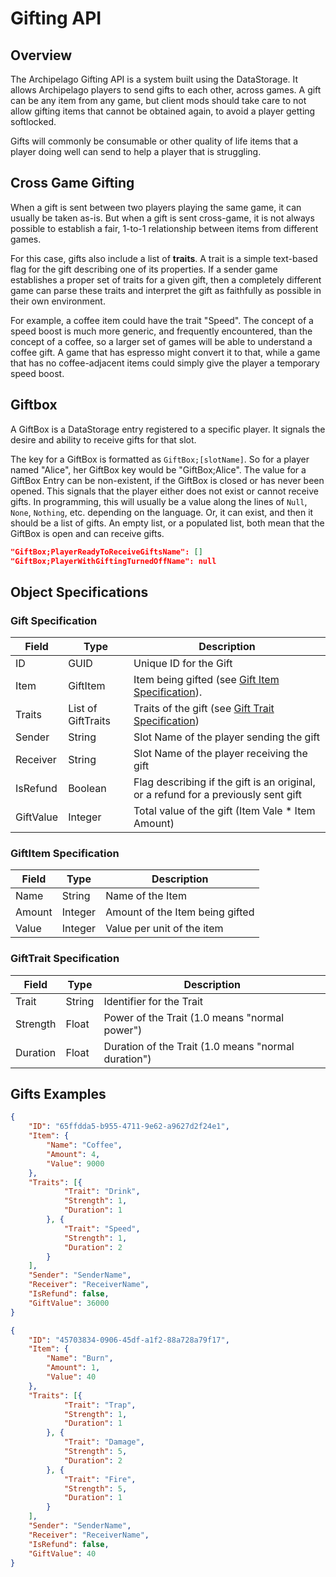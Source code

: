 # Gifting API

## Overview

The Archipelago Gifting API is a system built using the DataStorage. It allows Archipelago players to send gifts to each other, across games.
A gift can be any item from any game, but client mods should take care to not allow gifting items that cannot be obtained again, to avoid a player getting softlocked.

Gifts will commonly be consumable or other quality of life items that a player doing well can send to help a player that is struggling.

## Cross Game Gifting

When a gift is sent between two players playing the same game, it can usually be taken as-is. But when a gift is sent cross-game, it is not always possible to establish a fair, 1-to-1 relationship between items from different games.

For this case, gifts also include a list of **traits**. A trait is a simple text-based flag for the gift describing one of its properties. If a sender game establishes a proper set of traits for a given gift, then a completely different game can parse these traits and interpret the gift as faithfully as possible in their own environment.

For example, a coffee item could have the trait "Speed". The concept of a speed boost is much more generic, and frequently encountered, than the concept of a coffee, so a larger set of games will be able to understand a coffee gift. A game that has espresso might convert it to that, while a game that has no coffee-adjacent items could simply give the player a temporary speed boost.

## Giftbox

A GiftBox is a DataStorage entry registered to a specific player. It signals the desire and ability to receive gifts for that slot.

The key for a GiftBox is formatted as `GiftBox;[slotName]`. So for a player named "Alice", her GiftBox key would be "GiftBox;Alice".
The value for a GiftBox Entry can be non-existent, if the GiftBox is closed or has never been opened. This signals that the player either does not exist or cannot receive gifts.
In programming, this will usually be a value along the lines of `Null`, `None`, `Nothing`, etc. depending on the language.
Or, it can exist, and then it should be a list of gifts. An empty list, or a populated list, both mean that the GiftBox is open and can receive gifts.

```json
"GiftBox;PlayerReadyToReceiveGiftsName": []
"GiftBox;PlayerWithGiftingTurnedOffName": null
```

## Object Specifications

### Gift Specification

| Field             | Type               | Description                                                                        |
|-------------------|--------------------|------------------------------------------------------------------------------------|
| ID                | GUID               | Unique ID for the Gift                                                             |
| Item              | GiftItem           | Item being gifted (see [Gift Item Specification](#giftitem-specification)).        |
| Traits            | List of GiftTraits | Traits of the gift (see [Gift Trait Specification](#gifttrait-specification))      |
| Sender            | String             | Slot Name of the player sending the gift                                           |
| Receiver          | String             | Slot Name of the player receiving the gift                                         |
| IsRefund          | Boolean            | Flag describing if the gift is an original, or a refund for a previously sent gift |
| GiftValue         | Integer            | Total value of the gift (Item Vale \* Item Amount)                                 |

### GiftItem Specification

| Field             | Type           | Description                                                                        |
|-------------------|----------------|------------------------------------------------------------------------------------|
| Name              | String         | Name of the Item                                                                   |
| Amount            | Integer        | Amount of the Item being gifted                                                    |
| Value             | Integer        | Value per unit of the item                                                         |

### GiftTrait Specification

| Field             | Type           | Description                                                                        |
|-------------------|----------------|------------------------------------------------------------------------------------|
| Trait             | String         | Identifier for the Trait                                                           |
| Strength          | Float          | Power of the Trait (1.0 means "normal power")                                      |
| Duration          | Float          | Duration of the Trait (1.0 means "normal duration")                                |

## Gifts Examples

```json
{
	"ID": "65ffdda5-b955-4711-9e62-a9627d2f24e1",
	"Item": {
		"Name": "Coffee",
		"Amount": 4,
		"Value": 9000
	},
	"Traits": [{
			"Trait": "Drink",
			"Strength": 1,
			"Duration": 1
		}, {
			"Trait": "Speed",
			"Strength": 1,
			"Duration": 2
		}
	],
	"Sender": "SenderName",
	"Receiver": "ReceiverName",
	"IsRefund": false,
	"GiftValue": 36000
}
```
```json
{
	"ID": "45703834-0906-45df-a1f2-88a728a79f17",
	"Item": {
		"Name": "Burn",
		"Amount": 1,
		"Value": 40
	},
	"Traits": [{
			"Trait": "Trap",
			"Strength": 1,
			"Duration": 1
		}, {
			"Trait": "Damage",
			"Strength": 5,
			"Duration": 2
		}, {
			"Trait": "Fire",
			"Strength": 5,
			"Duration": 1
		}
	],
	"Sender": "SenderName",
	"Receiver": "ReceiverName",
	"IsRefund": false,
	"GiftValue": 40
}
```
